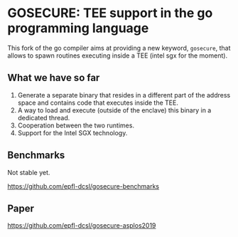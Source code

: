 # GOSECURE: TEE support in the go programming language

This fork of the go compiler aims at providing a new keyword, `gosecure`, that allows to spawn routines executing inside a TEE (intel sgx for the moment). 

## What we have so far

1. Generate a separate binary that resides in a different part of the address space and contains code that executes inside the TEE.
2. A way to load and execute (outside of the enclave) this binary in a dedicated thread.
3. Cooperation between the two runtimes.
4. Support for the Intel SGX technology.

## Benchmarks

Not stable yet.

https://github.com/epfl-dcsl/gosecure-benchmarks

## Paper

https://github.com/epfl-dcsl/gosecure-asplos2019
